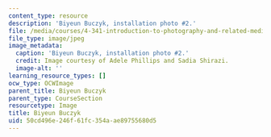 ```yaml
---
content_type: resource
description: 'Biyeun Buczyk, installation photo #2.'
file: /media/courses/4-341-introduction-to-photography-and-related-media-fall-2007/50cd496e246f61fc354aae89755680d5_buczyk6.jpg
file_type: image/jpeg
image_metadata:
  caption: 'Biyeun Buczyk, installation photo #2.'
  credit: Image courtesy of Adele Phillips and Sadia Shirazi.
  image-alt: ''
learning_resource_types: []
ocw_type: OCWImage
parent_title: Biyeun Buczyk
parent_type: CourseSection
resourcetype: Image
title: Biyeun Buczyk
uid: 50cd496e-246f-61fc-354a-ae89755680d5
---
```

